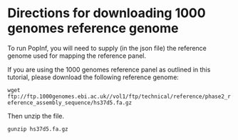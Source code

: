 # Directions for downloading 1000 genomes reference genome
To run PopInf, you will need to supply (in the json file) the reference genome used for mapping the reference panel.

If you are using the 1000 genomes reference panel as outlined in this tutorial, please download the following reference genome:

`wget ftp://ftp.1000genomes.ebi.ac.uk//vol1/ftp/technical/reference/phase2_reference_assembly_sequence/hs37d5.fa.gz`

Then unzip the file.

`gunzip hs37d5.fa.gz`

